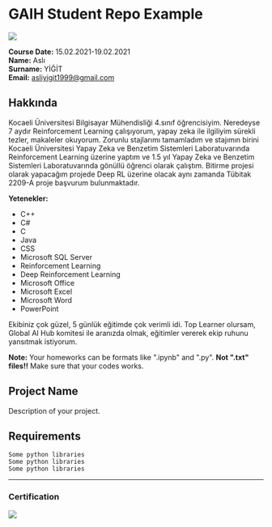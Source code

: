 # GAIH Student Repo Example
![](img/logo.png)

**Course Date:** 15.02.2021-19.02.2021  
**Name:** Aslı  
**Surname:** YİĞİT  
**Email:** asliyigit1999@gmail.com  

## Hakkında

Kocaeli Üniversitesi Bilgisayar Mühendisliği 4.sınıf öğrencisiyim. Neredeyse 7 aydır Reinforcement Learning çalışıyorum, yapay zeka ile ilgiliyim sürekli tezler, makaleler okuyorum. Zorunlu stajlarımı tamamladım ve stajımın birini Kocaeli Üniversitesi Yapay Zeka ve Benzetim Sistemleri Laboratuvarında Reinforcement Learning üzerine yaptım ve 1.5 yıl  Yapay Zeka ve Benzetim Sistemleri Laboratuvarında gönüllü öğrenci olarak çalıştım. Bitirme projesi olarak  yapacağım projede Deep RL üzerine olacak aynı zamanda Tübitak 2209-A proje başvurum bulunmaktadır. 

**Yetenekler:**

* C++
* C#
* C
* Java
* CSS
* Microsoft SQL Server 
* Reinforcement Learning
* Deep Reinforcement Learning
* Microsoft Office
* Microsoft Excel
* Microsoft Word
* PowerPoint


Ekibiniz çok güzel, 5 günlük eğitimde çok verimli idi. Top Learner olursam, Global AI Hub komitesi ile aranızda olmak, eğitimler vererek ekip ruhunu yansıtmak istiyorum.  

**Note:** Your homeworks can be formats like ".ipynb" and ".py". **Not ".txt" files!!** Make sure that your codes works.  

## Project Name
Description of your project.

## Requirements
```
Some python libraries
Some python libraries
Some python libraries
```
---

### Certification
![](img/certificate_ex.png)

